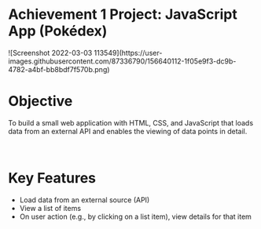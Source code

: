 <h1>Achievement 1 Project: JavaScript App (Pokédex)</h1>
![Screenshot 2022-03-03 113549](https://user-images.githubusercontent.com/87336790/156640112-1f05e9f3-dc9b-4782-a4bf-bb8bdf7f570b.png)
<br>
<h1>Objective</h1>
<p>To build a small web application with HTML, CSS, and JavaScript that loads data from an external API and enables the viewing of data points in detail.</p>
<br>
<h1>Key Features</h1>
<p>
  <ul>
    <li>Load data from an external source (API)</li>
    <li>View a list of items</li>
    <li>On user action (e.g., by clicking on a list item), view details for that item</li>
</ul
<br>
</p>
